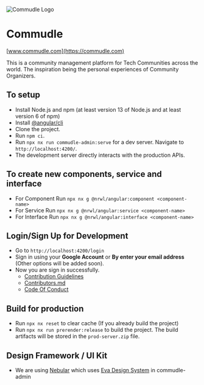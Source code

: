 ![Commudle Logo](https://commudle.com/assets/images/commudle-logo152.png)

# Commudle

[www.commudle.com](https://commudle.com)

This is a community management platform for Tech Communities across the world. The inspiration being the personal
experiences of Community Organizers.

## To setup

- Install Node.js and npm (at least version 13 of Node.js and at least version 6 of npm)
- Install [@angular/cli](https://cli.angular.io/)
- Clone the project.
- Run `npm ci`.
- Run `npx nx run commudle-admin:serve` for a dev server. Navigate to `http://localhost:4200/`.
- The development server directly interacts with the production APIs.


## To create new components, service and interface

- For Component  Run `npx nx g @nrwl/angular:component <component-name>`
- For Service  Run `npx nx g @nrwl/angular:service <component-name>`
- For Interface  Run `npx nx g @nrwl/angular:interface <component-name>`
## Login/Sign Up for Development

- Go to `http://localhost:4200/login`
- Sign in using your **Google Account** or **By enter your email address** (Other options will be added soon).
- Now you are sign in successfully.
  - [Contribution Guidelines](CONTRIBUTING.md)
  - [Contributors.md](CONTRIBUTORS.md)
  - [Code Of Conduct](CODE_OF_CONDUCT.md)

## Build for production

- Run `npx nx reset` to clear cache (If you already build the project)
- Run `npx nx run prerender:release` to build the project. The build artifacts will be stored in the `prod-server.zip` file.

## Design Framework / UI Kit

- We are using [Nebular](https://akveo.github.io/nebular/) which uses [Eva Design System](https://eva.design/) in
  commudle-admin
